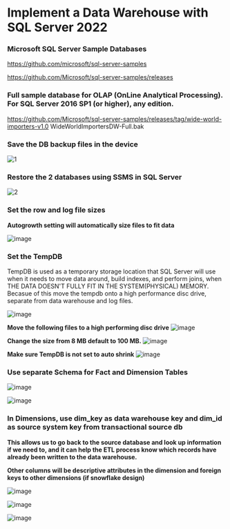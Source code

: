 # Implement a Data Warehouse with SQL Server 2022





### Microsoft SQL Server Sample Databases
https://github.com/microsoft/sql-server-samples

https://github.com/Microsoft/sql-server-samples/releases

### Full sample database for OLAP (OnLine Analytical Processing). For SQL Server 2016 SP1 (or higher), any edition.
https://github.com/Microsoft/sql-server-samples/releases/tag/wide-world-importers-v1.0
WideWorldImportersDW-Full.bak 

### Save the DB backup files in the device

![1](https://github.com/arpit-mittal-ds/Data-Architect/assets/68102477/62d43540-a416-4d3a-95ef-85d7b84f0331)

### Restore the 2 databases using SSMS in SQL Server

![2](https://github.com/arpit-mittal-ds/Data-Architect/assets/68102477/69198d22-b7c2-4722-9466-e0b214eefe5f)

### Set the row and log file sizes 

**Autogrowth setting will automatically size files to fit data**

![image](https://github.com/arpit-mittal-ds/Data-Architect/assets/68102477/5e3b3916-1b55-408d-9f1a-35bb2688d120)

### Set the TempDB 

TempDB is used as a temporary storage location that SQL Server will use when it needs to move data around, build indexes, and perform joins, when THE DATA DOESN'T FULLY FIT IN THE SYSTEM(PHYSICAL) MEMORY. Becasue of this move the tempdb onto a high performance disc drive, separate from data warehouse and log files.

![image](https://github.com/arpit-mittal-ds/Data-Architect/assets/68102477/34497ac1-7a9f-4b46-b8e4-2d732228040d)

**Move the following files to a high performing disc drive**
![image](https://github.com/arpit-mittal-ds/Data-Architect/assets/68102477/2d3ab45c-5ce8-45ba-b4a0-e60b6b1465e5)

**Change the size from 8 MB default to 100 MB.**
![image](https://github.com/arpit-mittal-ds/Data-Architect/assets/68102477/7a0e8caf-52d5-4627-9552-f1aaebc0022f)

**Make sure TempDB is not set to auto shrink**
![image](https://github.com/arpit-mittal-ds/Data-Architect/assets/68102477/27254ac4-c15f-41f8-82f9-98283d1bbe3d)

### Use separate Schema for Fact and Dimension Tables

![image](https://github.com/arpit-mittal-ds/Data-Architect/assets/68102477/80d2b057-b222-440d-ab6b-acdac6dbb031)

![image](https://github.com/arpit-mittal-ds/Data-Architect/assets/68102477/bbe3ecf9-96d7-4ee4-a4b4-ac8c687d75b0)

### In Dimensions, use dim_key as data warehouse key and dim_id as source system key from transactional source db

**This allows us to go back to the source database and look up information if we need to, and it can help the ETL process know which records have already been written to the data warehouse.**

**Other columns will be descriptive attributes in the dimension and foreign keys to other dimensions (if snowflake design)**

![image](https://github.com/arpit-mittal-ds/Data-Architect/assets/68102477/a45174df-84a8-4539-a987-fad2514d2b0d)


![image](https://github.com/arpit-mittal-ds/Data-Architect/assets/68102477/eeaf94c9-aadb-41a7-9e56-c4fdf8cf8fb6)

![image](https://github.com/arpit-mittal-ds/Data-Architect/assets/68102477/1df909b1-50ec-4610-b1a9-53bae7487575)


